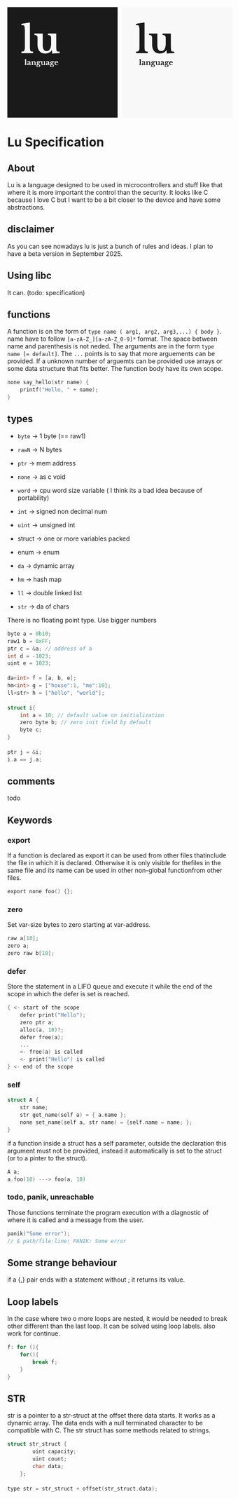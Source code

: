 <div style="display: flex; gap: 10px;">
  <img src="./logo-dark.png" alt="logo-dark" width=50%>
  <img src="./logo-light.png" alt="logo-light" width=50%>
</div>

# Lu Specification

## About
Lu is a language designed to be used in microcontrollers and stuff like that
where it is more important the control than the security. It looks like C
because I love C but I want to be a bit closer to the device and have some
abstractions.

## disclaimer
As you can see nowadays lu is just a bunch of rules and ideas. I plan to have
a beta version in September 2025.

## Using libc
It can. (todo: specification)

## functions
A function is on the form of `type name ( arg1, arg2, arg3,...) { body }`.
name have to follow `[a-zA-Z_][a-zA-Z_0-9]*` format. The space between name
and parenthesis is not neded. The arguments are in the form `type name [=
default]`. The `...` points is to say that more arguements can be provided. If
a unknown number of arguemts can be provided use arrays or some data structure
that fits better. The function body have its own scope.

```c
none say_hello(str name) {
    printf("Hello, " + name);
}
```

## types

- `byte` -> 1 byte (== raw1)
- `rawN` -> N bytes
- `ptr` -> mem address
- `none` -> as c void
- `word` -> cpu word size variable ( I think its a bad idea because of portability)
- `int` -> signed non decimal num
- `uint` -> unsigned int

- struct -> one or more variables packed
- enum -> enum

- `da` -> dynamic array
- `hm` -> hash map
- `ll` -> double linked list

- `str` -> da of chars

There is no floating point type. Use bigger numbers

```c
byte a = 0b10;
raw1 b = 0xFF;
ptr c = &a; // address of a
int d = -1023;
uint e = 1023;

da<int> f = [a, b, e];
hm<int> g = ["house":1, "me":10];
ll<str> h = ["hello", "world"];

struct i{
    int a = 10; // default value on initialization
    zero byte b; // zero init field by default
    byte c;
}

ptr j = &i;
i.a == j.a;
```

## comments
todo

## Keywords

### export
If a function is declared as export it can be used from other files thatinclude the file in which it is declared. Otherwise it is only visible for thefiles in the same file and its name can be used in other non-global functionfrom other files.

```c
export none foo() {};
```

### zero
Set var-size bytes to zero starting at var-address.
```c
raw a[10];
zero a;
zero raw b[10];
```

### defer
Store the statement in a LIFO queue and execute it while the end of the scope
in which the defer is set is reached.
```c
{ <- start of the scope
    defer print("Hello");
    zero ptr a;
    alloc(a, 10)?;
    defer free(a);
    ...
    <- free(a) is called
    <- print("Hello") is called
} <- end of the scope

```

### self

```c
struct A {
    str name;
    str get_name(self a) = { a.name };
    none set_name(self a, str name) = {self.name = name; };
}
```

if a function inside a struct has a self parameter, outside the declaration
    this argument must not be provided, instead it automatically is set to the
    struct (or to a pinter to the struct).

```c
A a;
a.foo(10) ---> foo(a, 10)
```

### todo, panik, unreachable
Those functions terminate the program execution with a diagnostic of where it
is called and a message from the user.
```c
panik("Some error");
// $ path/file:line: PANIK: Some error
```

## Some strange behaviour
if a {,} pair ends with a statement without ; it returns its value.

## Loop labels
In the case where two o more loops are nested, it would be needed to break
other different than the last loop. It can be solved using loop labels. also
work for continue.

```c
f: for (){
    for(){
        break f;
    }
}
```

## STR
str is a pointer to a str-struct at the offset there data starts. It works as a dynamic array. The data ends with a null
terminated character to be compatible with C. The str struct has some methods related to strings.
```c
struct str_struct {
        uint capacity;
        uint count;
        char data;
    };

type str = str_struct + offset(str_struct.data);
```
